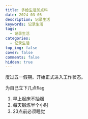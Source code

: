 ```yaml
---
title: 多给生活加点料
date: 2024-03-05
description: 记录生活
keywords: 记录生活
tags:
  - 记录生活
categories:
  - 记录生活
top_img: false
cover: false
comments: false
hidden: true
---
```




度过五一假期。开始正式进入工作状态。

为自己立下几点flag

1. 早上起床不抽烟
2. 每天锻炼半个小时
3. 23点前必须睡觉
